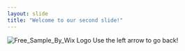 ```yaml
---
layout: slide
title: "Welcome to our second slide!"
---
```

![Free_Sample_By_Wix](https://user-images.githubusercontent.com/61133819/117800742-15b27e80-b271-11eb-8f05-0fc3cec47b10.jpg)
Logo
Use the left arrow to go back!
